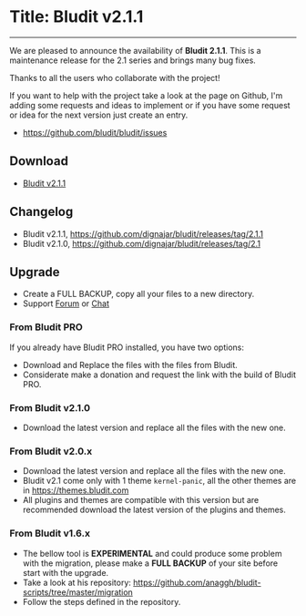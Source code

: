 # Title: Bludit v2.1.1
<!-- Date: 2018-01-02 09:00:00 -->
---
We are pleased to announce the availability of **Bludit 2.1.1**. This is a maintenance release for the 2.1 series and brings many bug fixes.

Thanks to all the users who collaborate with the project!

If you want to help with the project take a look at the page on Github, I'm adding some requests and ideas to implement or if you have some request or idea for the next version just create an entry.
- https://github.com/bludit/bludit/issues

<!-- pagebreak -->

## Download
- [Bludit v2.1.1](https://df6m0u2ovo2fu.cloudfront.net/builds/bludit-2-1-1.zip)

## Changelog
- Bludit v2.1.1, https://github.com/dignajar/bludit/releases/tag/2.1.1
- Bludit v2.1.0, https://github.com/dignajar/bludit/releases/tag/2.1

## Upgrade
- Create a FULL BACKUP, copy all your files to a new directory.
- Support [Forum](https://forum.bludit.org) or [Chat](https://gitter.im/bludit/support)

### From Bludit PRO
If you already have Bludit PRO installed, you have two options:
- Download and Replace the files with the files from Bludit.
- Considerate make a donation and request the link with the build of Bludit PRO.

### From Bludit v2.1.0
- Download the latest version and replace all the files with the new one.

### From Bludit v2.0.x
- Download the latest version and replace all the files with the new one.
- Bludit v2.1 come only with 1 theme `kernel-panic`, all the other themes are in https://themes.bludit.com
- All plugins and themes are compatible with this version but are recommended download the latest version of the plugins and themes.

### From Bludit v1.6.x
- The bellow tool is **EXPERIMENTAL** and could produce some problem with the migration, please make a **FULL BACKUP** of your site before start with the upgrade.
- Take a look at his repository: https://github.com/anaggh/bludit-scripts/tree/master/migration
- Follow the steps defined in the repository.
